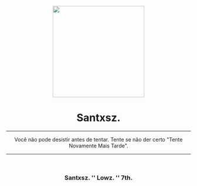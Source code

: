 <p align=center>
  <img src="https://i.imgur.com/IDcu6Gr.gif" width='250px'/>
</p>

<h1 align=center> Santxsz. </h1>
<hr>
<p align=center>Você não pode desistir antes de tentar. Tente se não der certo "Tente Novamente Mais Tarde".</p>
 <hr>
<br>
<h3 align=center> Santxsz. '' Lowz. '' 7th.  </h3>
<br>
